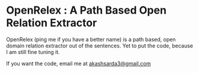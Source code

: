 # OpenRelex : A Path Based Open Relation Extractor

OpenRelex (ping me if you have a better name) is a path based, open domain relation extractor out of the sentences.
Yet to put the code, because I am still fine tuning it.

If you want the code, email me at akashsarda3@gmail.com
